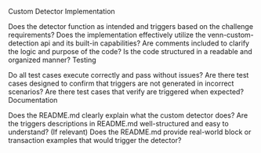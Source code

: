 Custom Detector Implementation

Does the detector function as intended and triggers based on the challenge requirements?
Does the implementation effectively utilize the venn-custom-detection api and its built-in capabilities?
Are comments included to clarify the logic and purpose of the code?
Is the code structured in a readable and organized manner?
Testing

Do all test cases execute correctly and pass without issues?
Are there test cases designed to confirm that triggers are not generated in incorrect scenarios?
Are there test cases that verify are triggered when expected?
Documentation

Does the README.md clearly explain what the custom detector does?
Are the triggers descriptions in README.md well-structured and easy to understand?
(If relevant) Does the README.md provide real-world block or transaction examples that would trigger the detector?